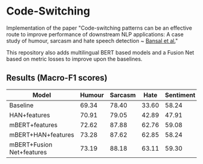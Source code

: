 # Code-Switching

Implementation of the paper "Code-switching patterns can be an effective route to improve performance of downstream NLP applications: A case study of humour, sarcasm and hate speech detection ~ [Bansal et al.](https://arxiv.org/abs/2005.02295)"

This repository also adds multilingual BERT based models and a Fusion Net based on metric losses to improve upon the baselines.

## Results (Macro-F1 scores)

| Model                     | Humour | Sarcasm | Hate  | Sentiment |
|---------------------------|--------|---------|-------|-----------|
| Baseline                  | 69.34  | 78.40   | 33.60 | 58.24     |
| HAN+features              | 70.91  | 79.05   | 42.89 | 47.91     |
| mBERT+features            | 72.62  | 87.88   | 62.76 | 59.08     |
| mBERT+HAN+features        | 73.28  | 87.62   | 62.85 | 58.24     |
| mBERT+Fusion Net+features | 73.19  | 88.18   | 63.11 | 59.30     |
